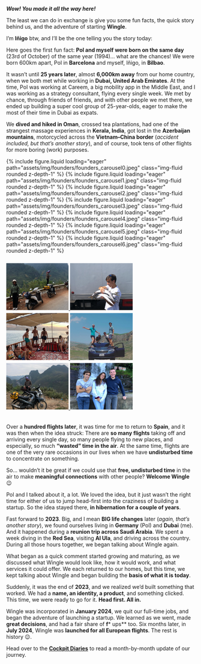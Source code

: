 ***Wow! You made it all the way here!***

The least we can do in exchange is give you some fun facts, the quick story behind us, and the adventure of starting **Wingle**.

I’m **Iñigo** btw, and I’ll be the one telling you the story today:

Here goes the first fun fact: **Pol and myself were born on the same day** (23rd of October) of the same year (1994)… what are the chances! We were born 600km apart, Pol in **Barcelona** and myself, Iñigo, in **Bilbao**.

It wasn’t until **25 years later**, almost **6,000km away** from our home country, when we both met while working in **Dubai, United Arab Emirates**. At the time, Pol was working at Careem, a big mobility app in the Middle East, and I was working as a strategy consultant, flying every single week. We met by chance, through friends of friends, and with other people we met there, we ended up building a super cool group of 25-year-olds, eager to make the most of their time in Dubai as expats.

We **dived and hiked in Oman**, crossed tea plantations, had one of the strangest massage experiences in **Kerala, India**, got lost in the **Azerbaijan mountains**, motorcycled across the **Vietnam–China border** (*accident included, but that’s another story*), and of course, took tens of other flights for more boring (work) purposes.

<swiper-container keyboard="true" navigation="true" pagination="true" pagination-clickable="true" pagination-dynamic-bullets="true" rewind="true">
  <swiper-slide>{% include figure.liquid loading="eager" path="assets/img/founders/founders_carousel0.jpeg" class="img-fluid rounded z-depth-1" %}</swiper-slide>
  <swiper-slide>{% include figure.liquid loading="eager" path="assets/img/founders/founders_carousel1.jpeg" class="img-fluid rounded z-depth-1" %}</swiper-slide>
  <swiper-slide>{% include figure.liquid loading="eager" path="assets/img/founders/founders_carousel2.jpeg" class="img-fluid rounded z-depth-1" %}</swiper-slide>
  <swiper-slide>{% include figure.liquid loading="eager" path="assets/img/founders/founders_carousel3.jpeg" class="img-fluid rounded z-depth-1" %}</swiper-slide>
  <swiper-slide>{% include figure.liquid loading="eager" path="assets/img/founders/founders_carousel4.jpeg" class="img-fluid rounded z-depth-1" %}</swiper-slide>
  <swiper-slide>{% include figure.liquid loading="eager" path="assets/img/founders/founders_carousel5.jpeg" class="img-fluid rounded z-depth-1" %}</swiper-slide>
  <swiper-slide>{% include figure.liquid loading="eager" path="assets/img/founders/founders_carousel6.jpeg" class="img-fluid rounded z-depth-1" %}</swiper-slide>
</swiper-container>


<div class="spotlight-group" style="padding-top: 20px; padding-bottom: 20px">
	<a class="spotlight" href="/assets/img/founders/founders_carousel1.jpeg">
	    <img src="/assets/img/founders/founders_carousel1.jpeg" width="33%" alt="Wingle @ Hà Giang loop, Vietnam" style="padding-top: 1%"/>
	</a>
	<a class="spotlight" href="/assets/img/founders/founders_carousel6.jpeg">
	    <img src="/assets/img/founders/founders_carousel6.jpeg" width="33%" alt="Wingle @ Musandam, Oman 2" style="padding-top: 1%"/>
	</a>
	<a class="spotlight" href="/assets/img/founders/founders_carousel3.jpeg">
	    <img src="/assets/img/founders/founders_carousel3.jpeg" width="33%" alt="Wingle @ Musandam, Oman" style="padding-top: 1%"/>
	</a>
	<a class="spotlight" href="/assets/img/founders/founders_carousel5.jpeg">
	    <img src="/assets/img/founders/founders_carousel5.jpeg" width="33%" alt="Wingle @ Baku, Azerbaijan" style="padding-top: 1%"/>
	</a>
	<a class="spotlight" href="/assets/img/founders/founders_carousel2.jpeg">
	    <img src="/assets/img/founders/founders_carousel2.jpeg" width="33%" alt="Wingle @ Hà Giang loop, Vietnam 2" style="padding-top: 1%"/>
	</a>
	<a class="spotlight" href="/assets/img/founders/founders_carousel4.jpeg">
	    <img src="/assets/img/founders/founders_carousel4.jpeg" width="33%" alt="Wingle @ Kerala, India" style="padding-top: 1%"/>
	</a>
</div>

Over a **hundred flights later**, it was time for me to return to **Spain**, and it was then when the idea struck: There are **so many flights** taking off and arriving every single day, so many people flying to new places, and especially, so much **“wasted” time in the air**. At the same time, flights are one of the very rare occasions in our lives when we have **undisturbed time** to concentrate on something.

So… wouldn’t it be great if we could use that **free, undisturbed time** in the air to make **meaningful connections** with other people? **Welcome Wingle** 😉

Pol and I talked about it, a lot. We loved the idea, but it just wasn’t the right time for either of us to jump head-first into the craziness of building a startup. So the idea stayed there, **in hibernation for a couple of years**.

Fast forward to **2023**. Big, and I mean **BIG life changes** later (*again, that’s another story*), we found ourselves living in **Germany** (Pol) and **Dubai** (me). And it happened during a **reunion trip across Saudi Arabia**. We spent a week diving in the **Red Sea**, visiting **Al Ula**, and driving across the country. During all those hours together, we began talking about Wingle again.

What began as a quick comment started growing and maturing, as we discussed what Wingle would look like, how it would work, and what services it could offer. We each returned to our homes, but this time, we kept talking about Wingle and began building the **basis of what it is today**.

Suddenly, it was the end of **2023**, and we realized we’d built something that worked. We had a **name, an identity, a product**, and something clicked. This time, we were ready to go for it. **Head first. All in.**

Wingle was incorporated in **January 2024**, we quit our full-time jobs, and began the adventure of launching a startup. We learned as we went, made **great decisions**, and had a fair share of **f*** ups** too. Six months later, in **July 2024**, Wingle was **launched for all European flights**. The rest is history 😉.

Head over to the **[Cockpit Diaries](/blog/category/cockpit-diaries/)** to read a month-by-month update of our journey.